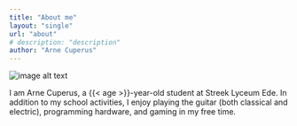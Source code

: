 ```yaml
---
title: "About me"
layout: "single"
url: "about"
# description: "description"
author: "Arne Cuperus"
---
```



![image alt text](/face.png#center)


I am Arne Cuperus, a {{< age >}}-year-old student at Streek Lyceum Ede. In addition to my school activities, I enjoy playing the guitar (both classical and electric), programming hardware, and gaming in my free time.


